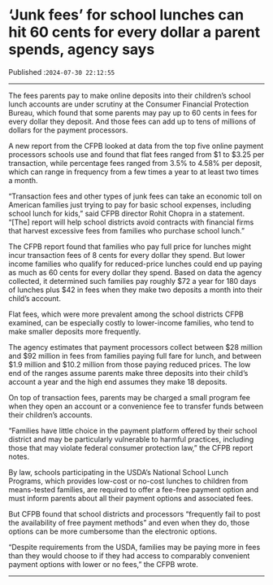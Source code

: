 # ‘Junk fees’ for school lunches can hit 60 cents for every dollar a parent spends, agency says

Published :`2024-07-30 22:12:55`

---

The fees parents pay to make online deposits into their children’s school lunch accounts are under scrutiny at the Consumer Financial Protection Bureau, which found that some parents may pay up to 60 cents in fees for every dollar they deposit. And those fees can add up to tens of millions of dollars for the payment processors.

A new report from the CFPB looked at data from the top five online payment processors schools use and found that flat fees ranged from $1 to $3.25 per transaction, while percentage fees ranged from 3.5% to 4.58% per deposit, which can range in frequency from a few times a year to at least two times a month.

“Transaction fees and other types of junk fees can take an economic toll on American families just trying to pay for basic school expenses, including school lunch for kids,” said CFPB director Rohit Chopra in a statement. “[The] report will help school districts avoid contracts with financial firms that harvest excessive fees from families who purchase school lunch.”

The CFPB report found that families who pay full price for lunches might incur transaction fees of 8 cents for every dollar they spend. But lower income families who qualify for reduced-price lunches could end up paying as much as 60 cents for every dollar they spend. Based on data the agency collected, it determined such families pay roughly $72 a year for 180 days of lunches plus $42 in fees when they make two deposits a month into their child’s account.

Flat fees, which were more prevalent among the school districts CFPB examined, can be especially costly to lower-income families, who tend to make smaller deposits more frequently.

The agency estimates that payment processors collect between $28 million and $92 million in fees from families paying full fare for lunch, and between $1.9 million and $10.2 million from those paying reduced prices. The low end of the ranges assume parents make three deposits into their child’s account a year and the high end assumes they make 18 deposits.

On top of transaction fees, parents may be charged a small program fee when they open an account or a convenience fee to transfer funds between their children’s accounts.

“Families have little choice in the payment platform offered by their school district and may be particularly vulnerable to harmful practices, including those that may violate federal consumer protection law,” the CFPB report notes.

By law, schools participating in the USDA’s National School Lunch Programs, which provides low-cost or no-cost lunches to children from means-tested families, are required to offer a fee-free payment option and must inform parents about all their payment options and associated fees.

But CFPB found that school districts and processors “frequently fail to post the availability of free payment methods” and even when they do, those options can be more cumbersome than the electronic options.

“Despite requirements from the USDA, families may be paying more in fees than they would choose to if they had access to comparably convenient payment options with lower or no fees,” the CFPB wrote.

---

